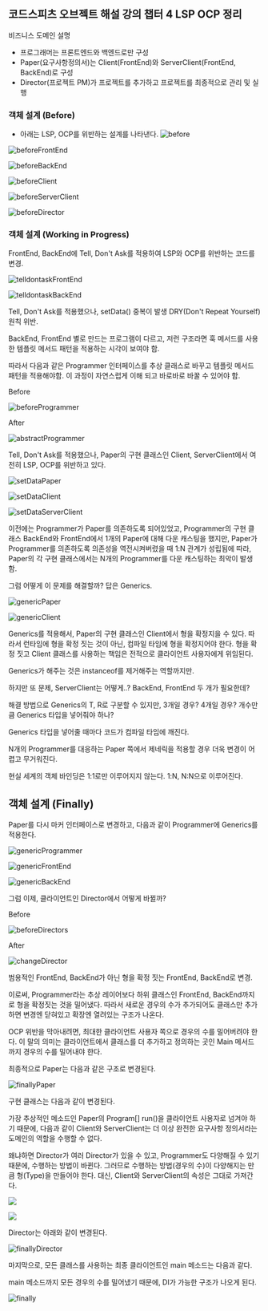 ## 코드스피츠 오브젝트 해설 강의 챕터 4 LSP OCP 정리

비즈니스 도메인 설명
- 프로그래머는 프론트엔드와 백엔드로만 구성
- Paper(요구사항정의서)는 Client(FrontEnd)와 ServerClient(FrontEnd, BackEnd)로 구성
- Director(프로젝트 PM)가 프로젝트를 추가하고 프로젝트를 최종적으로 관리 및 실행

### 객체 설계 (Before)

- 아래는 LSP, OCP를 위반하는 설계를 나타낸다.
![before](image/before.png)

![beforeFrontEnd](image/beforeFrontEnd.png)

![beforeBackEnd](image/beforeBackend.png)

![beforeClient](image/beforeClient.png)

![beforeServerClient](image/beforeServerClient.png)

![beforeDirector](image/beforeDirector.png)

### 객체 설계 (Working in Progress)

FrontEnd, BackEnd에 Tell, Don't Ask를 적용하여 LSP와 OCP를 위반하는 코드를 변경.

![telldontaskFrontEnd](image/telldontaskFrontEnd.png)

![telldontaskBackEnd](image/telldontaskBackEnd.png)

Tell, Don't Ask를 적용했으나, setData() 중복이 발생 DRY(Don't Repeat Yourself) 원칙 위반.

BackEnd, FrontEnd 별로 만드는 프로그램이 다르고, 저런 구조라면 훅 메서드를 사용한 템플릿 메서드 패턴을 적용하는 시각이 보여야 함.

따라서 다음과 같은 Programmer 인터페이스를 추상 클래스로 바꾸고 템플릿 메서드 패턴을 적용해야함. 이 과정이 자연스럽게
이해 되고 바로바로 바꿀 수 있어야 함.

Before

![beforeProgrammer](image/beforeProgrammer.png)


After

![abstractProgrammer](image/abstractProgrammer.png)

Tell, Don't Ask를 적용했으나, Paper의 구현 클래스인 Client, ServerClient에서 여전히 LSP, OCP를 위반하고 있다.

![setDataPaper](image/setDataPaper.png)

![setDataClient](image/setDataClient.png)

![setDataServerClient](image/setDataServerClient.png)

이전에는 Programmer가 Paper를 의존하도록 되어있었고, Programmer의 구현 클래스 BackEnd와 FrontEnd에서 1개의 Paper에 대해 다운 캐스팅을 했지만,
Paper가 Programmer를 의존하도록 의존성을 역전시켜버렸을 때 1:N 관계가 성립됨에 따라, Paper의 각 구현 클래스에서는 N개의 Programmer를 다운 캐스팅하는 최악이 발생함.

그럼 어떻게 이 문제를 해결할까? 답은 Generics.

![genericPaper](image/genericPaper.png)

![genericClient](image/genericClient.png)

Generics를 적용해서, Paper의 구현 클래스인 Client에서 형을 확정지을 수 있다. 따라서 런타임에 형을 확정 짓는 것이 아닌,
컴파일 타임에 형을 확정지어야 한다. 형을 확정 짓고 Client 클래스를 사용하는 책임은 전적으로 클라이언트 사용자에게 위임된다.

Generics가 해주는 것은 instanceof를 제거해주는 역할까지만. 

하지만 또 문제, ServerClient는 어떻게..? BackEnd, FrontEnd 두 개가 필요한데?

해결 방법으로 Generics의 T, R로 구분할 수 있지만, 3개일 경우? 4개일 경우? 개수만큼 Generics 타입을 넣어줘야 하나?

Generics 타입을 넣어줄 때마다 코드가 컴파일 타임에 깨진다.

N개의 Programmer를 대응하는 Paper 쪽에서 제네릭을 적용할 경우 더욱 변경이 어렵고 무거워진다.

현실 세계의 객체 바인딩은 1:1로만 이루어지지 않는다. 1:N, N:N으로 이루어진다.

## 객체 설계 (Finally)

Paper를 다시 마커 인터페이스로 변경하고, 다음과 같이 Programmer에 Generics를 적용한다.

![genericProgrammer](image/genericsProgrammer.png)

![genericFrontEnd](image/genericsFrontEnd.png)

![genericBackEnd](image/genericsBackend.png)

그럼 이제, 클라이언트인 Director에서 어떻게 바뀔까?

Before

![beforeDirectors](image/beforeDirector.png)

After

![changeDirector](image/changeDirector.png)

범용적인 FrontEnd, BackEnd가 아닌 형을 확정 짓는 FrontEnd, BackEnd로 변경.

이로써, Programmer라는 추상 레이어보다 하위 클래스인 FrontEnd, BackEnd까지로 형을 확정짓는 것을
밀어냈다. 따라서 새로운 경우의 수가 추가되어도 클래스만 추가하면 변경엔 닫혀있고 확장엔 열려있는 구조가 나온다.

OCP 위반을 막아내려면, 최대한 클라이언트 사용자 쪽으로 경우의 수를 밀어버려야 한다. 이 말의 의미는 클라이언트에서 클래스를 더 추가하고 정의하는 곳인 Main 메서드까지 
경우의 수를 밀어내야 한다.

최종적으로 Paper는 다음과 같은 구조로 변경된다.

![finallyPaper](image/finallPaper.png)

구현 클래스는 다음과 같이 변경된다.

가장 추상적인 메소드인 Paper의 Program[] run()을 클라이언트 사용자로 넘겨야 하기 때문에,
다음과 같이 Client와 ServerClient는 더 이상 완전한 요구사항 정의서라는 도메인의 역할을 수행할 수 없다.

왜냐하면 Director가 여러 Director가 있을 수 있고, Programmer도 다양해질 수 있기 때문에, 수행하는 방법이 바뀐다.
그러므로 수행하는 방법(경우의 수)이 다양해지는 만큼 형(Type)을 만들어야 한다. 대신, Client와 ServerClient의 속성은 그대로 가져간다.

![](image/finallyClient.png)

![](image/finallyServerClient.png)

Director는 아래와 같이 변경된다.

![finallyDirector](image/finallyDirector.png)

마지막으로, 모든 클래스를 사용하는 최종 클라이언트인 main 메소드는 다음과 같다.

main 메소드까지 모든 경우의 수를 밀어냈기 때문에, DI가 가능한 구조가 나오게 된다.

![finally](image/finally.png)

